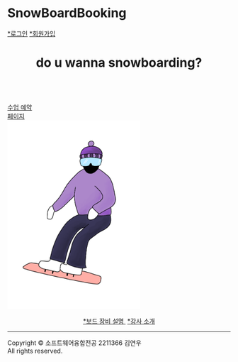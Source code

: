 # SnowBoardBooking

<!DOCTYPE html>
<html lang="en">
    <nav class="right">
       <a href="login.html">&#42;로그인</a>
       <a href="sign_in.html" class="signin" class="put_right">&#42;회원가입</a>
    </nav>
    <header>
      <h1 class="h1">do u wanna snowboarding?</h1>
    </header>
      <br>
      <a href="booking.html" class="put_right">
          수업  예약 <br>페이지
      </a>
    <article>
      <img src="img/Board.png" width="300px" class="center">
      <br>
      <p align="center">
      <a href="boardexp.html">&#42;보드 장비 설명&nbsp;</a>
      <a href="introduce.html">&#42;강사 소개</a>
      </p>
    </article>
    <footer>
    <hr>
    <p class="center">Copyright © 소프트웨어융합전공 2211366 김연우<br>All rights reserved.</p>
</footer>
</html>
